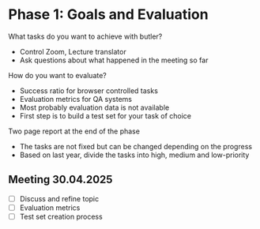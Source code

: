 # Phase 1: Goals and Evaluation

What tasks do you want to achieve with butler?
- Control Zoom, Lecture translator
- Ask questions about what happened in the meeting so far

How do you want to evaluate?
- Success ratio for browser controlled tasks
- Evaluation metrics for QA systems
- Most probably evaluation data is not available
- First step is to build a test set for your task of choice

Two page report at the end of the phase
- The tasks are not fixed but can be changed depending on the progress
- Based on last year, divide the tasks into high, medium and low-priority

## Meeting 30.04.2025

- [ ] Discuss and refine topic
- [ ] Evaluation metrics
- [ ] Test set creation process